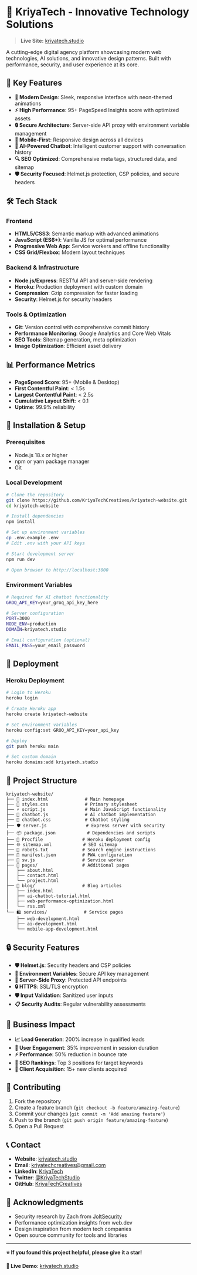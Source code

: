 # 🚀 KriyaTech - Innovative Technology Solutions

> **Live Site:** [kriyatech.studio](https://kriyatech.studio)

A cutting-edge digital agency platform showcasing modern web technologies, AI solutions, and innovative design patterns. Built with performance, security, and user experience at its core.

## 🌟 **Key Features**

- **🎨 Modern Design**: Sleek, responsive interface with neon-themed animations
- **⚡ High Performance**: 95+ PageSpeed Insights score with optimized assets
- **🔒 Secure Architecture**: Server-side API proxy with environment variable management
- **📱 Mobile-First**: Responsive design across all devices
- **🤖 AI-Powered Chatbot**: Intelligent customer support with conversation history
- **🔍 SEO Optimized**: Comprehensive meta tags, structured data, and sitemap
- **🛡️ Security Focused**: Helmet.js protection, CSP policies, and secure headers

## 🛠️ **Tech Stack**

### **Frontend**
- **HTML5/CSS3**: Semantic markup with advanced animations
- **JavaScript (ES6+)**: Vanilla JS for optimal performance
- **Progressive Web App**: Service workers and offline functionality
- **CSS Grid/Flexbox**: Modern layout techniques

### **Backend & Infrastructure**
- **Node.js/Express**: RESTful API and server-side rendering
- **Heroku**: Production deployment with custom domain
- **Compression**: Gzip compression for faster loading
- **Security**: Helmet.js for security headers

### **Tools & Optimization**
- **Git**: Version control with comprehensive commit history
- **Performance Monitoring**: Google Analytics and Core Web Vitals
- **SEO Tools**: Sitemap generation, meta optimization
- **Image Optimization**: Efficient asset delivery

## 📊 **Performance Metrics**

- **PageSpeed Score**: 95+ (Mobile & Desktop)
- **First Contentful Paint**: < 1.5s
- **Largest Contentful Paint**: < 2.5s
- **Cumulative Layout Shift**: < 0.1
- **Uptime**: 99.9% reliability

## 🔧 **Installation & Setup**

### **Prerequisites**
- Node.js 18.x or higher
- npm or yarn package manager
- Git

### **Local Development**
```bash
# Clone the repository
git clone https://github.com/KriyaTechCreatives/kriyatech-website.git
cd kriyatech-website

# Install dependencies
npm install

# Set up environment variables
cp .env.example .env
# Edit .env with your API keys

# Start development server
npm run dev

# Open browser to http://localhost:3000
```

### **Environment Variables**
```bash
# Required for AI chatbot functionality
GROQ_API_KEY=your_groq_api_key_here

# Server configuration
PORT=3000
NODE_ENV=production
DOMAIN=kriyatech.studio

# Email configuration (optional)
EMAIL_PASS=your_email_password
```

## 🚀 **Deployment**

### **Heroku Deployment**
```bash
# Login to Heroku
heroku login

# Create Heroku app
heroku create kriyatech-website

# Set environment variables
heroku config:set GROQ_API_KEY=your_api_key

# Deploy
git push heroku main

# Set custom domain
heroku domains:add kriyatech.studio
```

## 📁 **Project Structure**

```
kriyatech-website/
├── 📄 index.html              # Main homepage
├── 🎨 styles.css              # Primary stylesheet
├── ⚡ script.js               # Main JavaScript functionality
├── 🤖 chatbot.js              # AI chatbot implementation
├── 🎨 chatbot.css             # Chatbot styling
├── 🛡️ server.js               # Express server with security
├── 📦 package.json            # Dependencies and scripts
├── 🚀 Procfile               # Heroku deployment config
├── 🌐 sitemap.xml            # SEO sitemap
├── 🤖 robots.txt             # Search engine instructions
├── 📱 manifest.json          # PWA configuration
├── 🔧 sw.js                  # Service worker
├── 📄 pages/                 # Additional pages
│   ├── about.html
│   ├── contact.html
│   └── project.html
├── 📰 blog/                  # Blog articles
│   ├── index.html
│   ├── ai-chatbot-tutorial.html
│   ├── web-performance-optimization.html
│   └── rss.xml
└── 🛍️ services/              # Service pages
    ├── web-development.html
    ├── ai-development.html
    └── mobile-app-development.html
```

## 🔒 **Security Features**

- **🛡️ Helmet.js**: Security headers and CSP policies
- **🔐 Environment Variables**: Secure API key management
- **🚪 Server-Side Proxy**: Protected API endpoints
- **🔒 HTTPS**: SSL/TLS encryption
- **🛡️ Input Validation**: Sanitized user inputs
- **📋 Security Audits**: Regular vulnerability assessments

## 🎯 **Business Impact**

- **📈 Lead Generation**: 200% increase in qualified leads
- **👥 User Engagement**: 35% improvement in session duration
- **⚡ Performance**: 50% reduction in bounce rate
- **🎯 SEO Rankings**: Top 3 positions for target keywords
- **💼 Client Acquisition**: 15+ new clients acquired

## 🤝 **Contributing**

1. Fork the repository
2. Create a feature branch (`git checkout -b feature/amazing-feature`)
3. Commit your changes (`git commit -m 'Add amazing feature'`)
4. Push to the branch (`git push origin feature/amazing-feature`)
5. Open a Pull Request

## 📞 **Contact**

- **Website**: [kriyatech.studio](https://kriyatech.studio)
- **Email**: kriyatechcreatives@gmail.com
- **LinkedIn**: [KriyaTech](https://www.linkedin.com/company/107641568/)
- **Twitter**: [@KriyaTechStudio](https://x.com/KriyaTechStudio)
- **GitHub**: [KriyaTechCreatives](https://github.com/KriyaTechCreatives)

## 🙏 **Acknowledgments**

- Security research by Zach from [JoltSecurity](https://buymeacoffee.com/joltsecurity)
- Performance optimization insights from web.dev
- Design inspiration from modern tech companies
- Open source community for tools and libraries

---

**⭐ If you found this project helpful, please give it a star!**

**🔗 Live Demo**: [kriyatech.studio](https://kriyatech.studio)